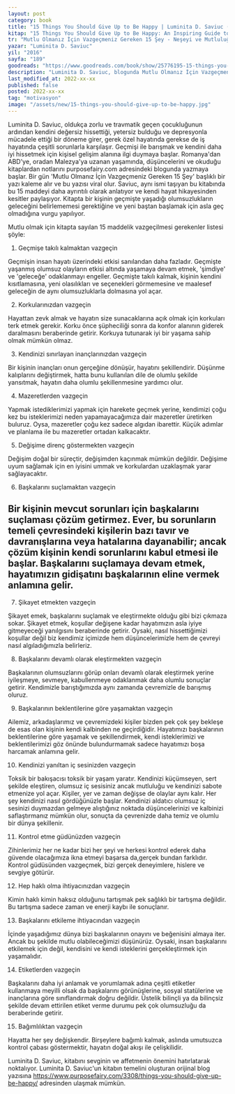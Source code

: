 ```yaml
---
layout: post
category: book
title: "15 Things You Should Give Up to Be Happy | Luminita D. Saviuc (Kitap)"
kitap: "15 Things You Should Give Up to Be Happy: An Inspiring Guide to Discovering Effortless Joy"
tr: "Mutlu Olmanız İçin Vazgeçmeniz Gereken 15 Şey - Neşeyi ve Mutluluğu Zorlanmadan Keşfetmek"
yazar: "Luminita D. Saviuc"
yil: "2016"
sayfa: "189"
goodreads: "https://www.goodreads.com/book/show/25776195-15-things-you-should-give-up-to-be-happy"
description: "Luminita D. Saviuc, blogunda Mutlu Olmanız İçin Vazgeçmeniz Gereken 15 Şey başlıklı bir yazı yayınlar ve bu yazısı viral olur. Aynı ismi taşıyan bu kitabında ise 15 maddeyi daha ayrıntılı  olarak örneklerle ele alıyor."
last_modified_at: 2022-xx-xx
published: false
posted: 2022-xx-xx
tag: "motivasyon"
image: "/assets/new/15-things-you-should-give-up-to-be-happy.jpg"
---
```


Luminita D. Saviuc, oldukça zorlu ve travmatik geçen çocukluğunun ardından kendini değersiz hissettiği, yetersiz bulduğu ve depresyonla mücadele ettiği bir döneme girer, gerek özel hayatında gerekse de iş hayatında çeşitli sorunlarla karşılaşır. Geçmişi ile barışmak ve kendini daha iyi hissetmek için kişisel gelişim alanına ilgi duymaya başlar. Romanya'dan ABD'ye, oradan Malezya'ya uzanan yaşamında, düşüncelerini ve okuduğu kitaplardan notlarını purposefairy.com adresindeki blogunda yazmaya başlar. Bir gün 'Mutlu Olmanız İçin Vazgeçmeniz Gereken 15 Şey' başlıklı bir yazı kaleme alır ve bu yazısı viral olur. Saviuc, aynı ismi taşıyan bu kitabında bu 15 maddeyi daha ayrıntılı olarak anlatıyor ve kendi hayat hikayesinden kesitler paylaşıyor. Kitapta bir kişinin geçmişte yaşadığı olumsuzlukların geleceğini belirlememesi gerektiğine ve yeni baştan başlamak için asla geç olmadığına vurgu yapılıyor.

Mutlu olmak için kitapta sayılan 15 maddelik vazgeçilmesi gerekenler listesi şöyle:

1. Geçmişe takılı kalmaktan vazgeçin

Geçmişin insan hayatı üzerindeki etkisi sanılandan daha fazladır. Geçmişte yaşanmış olumsuz olayların etkisi altında yaşamaya devam etmek, 'şimdiye' ve 'geleceğe' odaklanmayı engeller. Geçmişte takılı kalmak, kişinin kendini kısıtlamasına, yeni olasılıkları ve seçenekleri görmemesine ve maalesef geleceğin de aynı olumsuzluklarla dolmasına yol açar.

2. Korkularınızdan vazgeçin

Hayattan zevk almak ve hayatın size sunacaklarına açık olmak için korkuları terk etmek gerekir. Korku önce şüpheciliği sonra da konfor alanının giderek daralmasını beraberinde getirir. Korkuya tutunarak iyi bir yaşama sahip olmak mümkün olmaz.

3. Kendinizi sınırlayan inançlarınızdan vazgeçin

Bir kişinin inançları onun gerçeğine dönüşür, hayatını şekillendirir. Düşünme kalıplarını değiştirmek, hatta bunu kullanılan dile de olumlu şekilde yansıtmak, hayatın daha olumlu şekillenmesine yardımcı olur.

4. Mazeretlerden vazgeçin

Yapmak istediklerimizi yapmak için harekete geçmek yerine, kendimizi çoğu kez bu isteklerimizi neden yapamayacağımıza dair mazeretler üretirken buluruz. Oysa, mazeretler çoğu kez sadece algıdan ibarettir. Küçük adımlar ve planlama ile bu mazeretler ortadan kalkacaktır.

5. Değişime direnç göstermekten vazgeçin

Değişim doğal bir süreçtir, değişimden kaçınmak mümkün değildir. Değişime uyum sağlamak için en iyisini ummak ve korkulardan uzaklaşmak yarar sağlayacaktır.

6. Başkalarını suçlamaktan vazgeçin

Bir kişinin mevcut sorunları için başkalarını suçlaması çözüm getirmez. Ever, bu sorunların temeli çevresindeki kişilerin bazı tavır ve davranışlarına veya hatalarına dayanabilir; ancak çözüm kişinin kendi sorunlarını kabul etmesi ile başlar. Başkalarını suçlamaya devam etmek, hayatımızın gidişatını başkalarının eline vermek anlamına gelir.
- 
7. Şikayet etmekten vazgeçin

Şikayet emek, başkalarını suçlamak ve eleştirmekte olduğu gibi bizi çıkmaza sokar. Şikayet etmek, koşullar değişene kadar hayatımızın asla iyiye gitmeyeceği yanılgısını beraberinde getirir. Oysaki, nasıl hissettiğimizi koşullar değil biz kendimiz içimizde hem düşüncelerimizle hem de çevreyi nasıl algıladığımızla belirleriz.

8. Başkalarını devamlı olarak eleştirmekten vazgeçin

Başkalarının olumsuzlarını görüp onları devamlı olarak eleştirmek yerine iyileşmeye, sevmeye, kabullenmeye odaklanmak daha olumlu sonuçlar getirir. Kendimizle barıştığımızda aynı zamanda çevremizle de barışmış oluruz.

9. Başkalarının beklentilerine göre yaşamaktan vazgeçin

Ailemiz, arkadaşlarımız ve çevremizdeki kişiler bizden pek çok şey bekleşe de esas olan kişinin kendi kalbinden ne geçirdiğidir. Hayatımızı başkalarının beklentilerine göre yaşamak ve şekillendirmek, kendi isteklerimizi ve beklentilerimizi göz önünde bulundurmamak sadece hayatımızı boşa harcamak anlamına gelir.

10. Kendinizi yanıltan iç sesinizden vazgeçin

Toksik bir bakışacısı toksik bir yaşam yaratır. Kendinizi küçümseyen, sert şekilde eleştiren, olumsuz iç sesisiniz ancak mutluluğu ve kendinizi sabote etmenize yol açar. Kişiler, yer ve zaman değişse de olaylar aynı kalır. Her şey kendinizi nasıl gördüğünüzle başlar. Kendinizi aldatıcı olumsuz iç sesinizi duymazdan gelmeye alıştığınız noktada düşüncelerinizi ve kalbinizi saflaştırmanız mümkün olur, sonuçta da çevrenizde daha temiz ve olumlu bir dünya şekillenir.

11. Kontrol etme güdünüzden vazgeçin

Zihinlerimiz her ne kadar bizi her şeyi ve herkesi kontrol ederek daha güvende olacağımıza ikna etmeyi başarsa da,gerçek bundan farklıdır. Kontrol güdüsünden vazgeçmek, bizi gerçek deneyimlere, hislere ve sevgiye götürür.

12. Hep haklı olma ihtiyacınızdan vazgeçin

Kimin haklı kimin haksız olduğunu tartışmak pek sağlıklı bir tartışma değildir. Bu tartışma sadece zaman ve enerji kaybı ile sonuçlanır.

13. Başkalarını etkileme ihtiyacından vazgeçin

İçinde yaşadığımız dünya bizi başkalarının onayını ve beğenisini almaya iter. Ancak bu şekilde mutlu olabileceğimizi düşünürüz. Oysaki, insan başkalarını etkilemek için değil, kendisini ve kendi isteklerini gerçekleştirmek için yaşamalıdır.

14. Etiketlerden vazgeçin

Başkalarını daha iyi anlamak ve yorumlamak adına çeşitli etiketler kullanmaya meyilli olsak da başkalarını görünüşlerine, sosyal statülerine ve inançlarına göre sınıflandırmak doğru değildir. Üstelik bilinçli ya da bilinçsiz şekilde devam ettirilen etiket verme durumu pek çok olumsuzluğu da beraberinde getirir.

15. Bağımlılıktan vazgeçin

Hayatta her şey değişkendir. Birşeylere bağımlı kalmak, aslında umutsuzca kontrol çabası göstermektir, hayatın doğal akışı ile çelişkilidir.

Luminita D. Saviuc, kitabını sevginin ve affetmenin önemini hatırlatarak noktalıyor.
Luminita D. Saviuc'un kitabın temelini oluşturan orijinal blog yazısına https://www.purposefairy.com/3308/things-you-should-give-up-be-happy/ adresinden ulaşmak mümkün.
